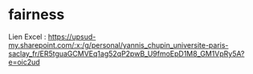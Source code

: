 # fairness

Lien Excel : https://upsud-my.sharepoint.com/:x:/g/personal/yannis_chupin_universite-paris-saclay_fr/ER5tguaGCMVEq1ag52qP2pwB_U9fmoEpD1M8_GM1VpRy5A?e=oic2ud

